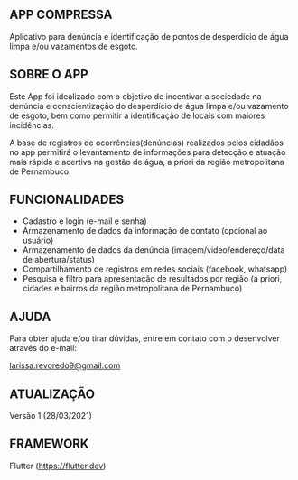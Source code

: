 ## APP COMPRESSA
Aplicativo para denúncia e identificação de pontos de desperdício de água limpa e/ou vazamentos de esgoto.

## SOBRE O APP
Este App foi idealizado com o objetivo de incentivar a sociedade na denúncia e conscientização do desperdício de água limpa e/ou vazamento de esgoto, bem como permitir a identificação de locais com maiores incidências.

A base de registros de ocorrências(denúncias) realizados pelos cidadãos no app permitirá o levantamento de informações para detecção e atuação mais rápida e acertiva na gestão de água, a priori da região metropolitana de Pernambuco. 

## FUNCIONALIDADES
- Cadastro e login (e-mail e senha)
- Armazenamento de dados da informação de contato (opcional ao usuário)
- Armazenamento de dados da denúncia (imagem/video/endereço/data de abertura/status)
- Compartilhamento de registros em redes sociais (facebook, whatsapp)
- Pesquisa e filtro para apresentação de resultados por região (a priori, cidades e bairros da região metropolitana de Pernambuco)

## AJUDA
Para obter ajuda e/ou tirar dúvidas, entre em contato com o desenvolver através do e-mail:

larissa.revoredo9@gmail.com

## ATUALIZAÇÃO
Versão 1 (28/03/2021)

## FRAMEWORK
Flutter (https://flutter.dev)
